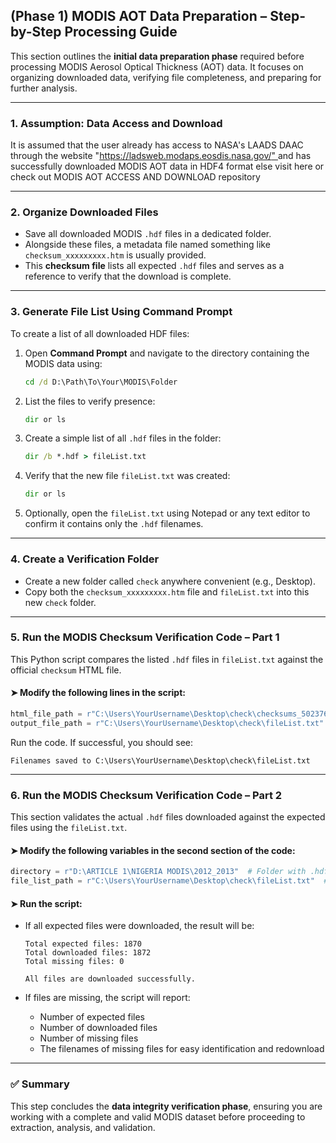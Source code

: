 ## (Phase 1) MODIS AOT Data Preparation – Step-by-Step Processing Guide 

This section outlines the **initial data preparation phase** required before processing MODIS Aerosol Optical Thickness (AOT) data. It focuses on organizing downloaded data, verifying file completeness, and preparing for further analysis.

---

### 1. Assumption: Data Access and Download

It is assumed that the user already has access to NASA's LAADS DAAC through the website "[https://ladsweb.modaps.eosdis.nasa.gov/" ](https://ladsweb.modaps.eosdis.nasa.gov/%22%22or) and has successfully downloaded MODIS AOT data  in HDF4 format else visit here or check out MODIS AOT ACCESS AND DOWNLOAD repository

---

### 2. Organize Downloaded Files

* Save all downloaded MODIS `.hdf` files in a dedicated folder.
* Alongside these files, a metadata file named something like `checksum_xxxxxxxxx.htm` is usually provided.
* This **checksum file** lists all expected `.hdf` files and serves as a reference to verify that the download is complete.

---

### 3. Generate File List Using Command Prompt

To create a list of all downloaded HDF files:

1. Open **Command Prompt** and navigate to the directory containing the MODIS data using:

   ```cmd
   cd /d D:\Path\To\Your\MODIS\Folder
   ```

2. List the files to verify presence:

   ```cmd
   dir or ls
   ```

3. Create a simple list of all `.hdf` files in the folder:

   ```cmd
   dir /b *.hdf > fileList.txt
   ```

4. Verify that the new file `fileList.txt` was created:

   ```cmd
   dir or ls
   ```

5. Optionally, open the `fileList.txt` using Notepad or any text editor to confirm it contains only the `.hdf` filenames.

---

### 4. Create a Verification Folder

* Create a new folder called `check` anywhere convenient (e.g., Desktop).
* Copy both the `checksum_xxxxxxxxx.htm` file and `fileList.txt` into this new `check` folder.

---

### 5. Run the MODIS Checksum Verification Code – Part 1

This Python script compares the listed `.hdf` files in `fileList.txt` against the official `checksum` HTML file.

#### ➤ Modify the following lines in the script:

```python
html_file_path = r"C:\Users\YourUsername\Desktop\check\checksums_502376085.htm"
output_file_path = r"C:\Users\YourUsername\Desktop\check\fileList.txt"
```

Run the code. If successful, you should see:

```
Filenames saved to C:\Users\YourUsername\Desktop\check\fileList.txt
```

---

### 6. Run the MODIS Checksum Verification Code – Part 2

This section validates the actual `.hdf` files downloaded against the expected files using the `fileList.txt`.

#### ➤ Modify the following variables in the second section of the code:

```python
directory = r"D:\ARTICLE 1\NIGERIA MODIS\2012_2013"  # Folder with .hdf files
file_list_path = r"C:\Users\YourUsername\Desktop\check\fileList.txt"  # File list path
```

#### ➤ Run the script:

* If all expected files were downloaded, the result will be:

  ```
  Total expected files: 1870
  Total downloaded files: 1872
  Total missing files: 0

  All files are downloaded successfully.
  ```

* If files are missing, the script will report:

  * Number of expected files
  * Number of downloaded files
  * Number of missing files
  * The filenames of missing files for easy identification and redownload

---

### ✅ Summary

This step concludes the **data integrity verification phase**, ensuring you are working with a complete and valid MODIS dataset before proceeding to extraction, analysis, and validation.
